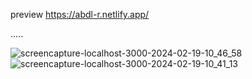preview
https://abdl-r.netlify.app/


.....


![screencapture-localhost-3000-2024-02-19-10_46_58](https://github.com/AbdlReman/portfolio/assets/144048502/ee45e364-3d2b-41d2-8389-0fbf2563b281)
![screencapture-localhost-3000-2024-02-19-10_41_13](https://github.com/AbdlReman/portfolio/assets/144048502/62848f2d-5c39-40ba-923b-b7b156e88ab4)
